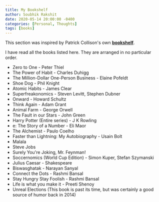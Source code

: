 ```yaml
---
title: My Bookshelf
author: Soubhik Rakshit
date: 2020-05-14 20:00:00 -0400
categories: [Personal, Thoughts]
tags: [books]
---
```


This section was inspired by Patrick Collison's own [**bookshelf**](https://patrickcollison.com/bookshelf).

I have read all the books listed here. They are arranged in no particular order.

* Zero to One - Peter Thiel
* The Power of Habit - Charles Duhigg
* The Million-Dollar One-Person Business - Elaine Pofeldt
* Shoe Dog - Phil Knight
* Atomic Habits - James Clear
* Superfreakonomics - Steven Levitt, Stephen Dubner
* Onward - Howard Schultz
* Think Again - Adam Grant
* Animal Farm - George Orwell
* The Fault in our Stars - John Green
* Harry Potter (Entire series) - J K Rowling
* e: The Story of a Number - Eli Maor
* The Alchemist - Paulo Coelho
* Faster than Lightning: My Autobiography  - Usain Bolt
* Malala
* Steve Jobs
* Surely You're Joking, Mr. Feynman!
* Soccernomics (World Cup Edition) - Simon Kuper, Stefan Szymanski
* Julius Caesar - Shakespeare
* Biswasghatak - Narayan Sanyal
* Connect the Dots - Rashmi Bansal
* Stay Hungry Stay Foolish - Rashmi Bansal
* Life is what you make it - Preeti Shenoy
* Unreal Elections (This book is past its time, but was certainly a good source of humor back in 2014)
